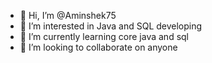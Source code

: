 - 👋 Hi, I’m @Aminshek75
- 👀 I’m interested in Java and SQL developing 
- 🌱 I’m currently learning core java and sql
- 💞️ I’m looking to collaborate on anyone 

<!---
Aminshek75/Aminshek75 is a ✨ special ✨ repository because its `README.md` (this file) appears on your GitHub profile.
You can click the Preview link to take a look at your changes.
--->
